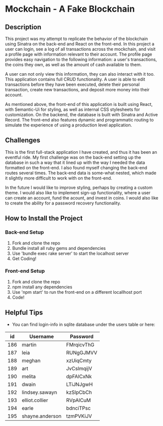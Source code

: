# Mockchain - A Fake Blockchain

## Description
This project was my attempt to replicate the behavior of the blockchain using Sinatra on the back-end and React on the front-end. In this project a user can login, see a log of all transactions across the mockchain, and visit a profile page with information relevant to their account. The profile page provides easy navigation to the following information: a user's transactions, the coins they own, as well as the amount of cash available to them. 

A user can not only view this information, they can also interact with it too. This application contains full CRUD functionality. A user is able to edit transactions before they have been executed, delete their personal transaction, create new transactions, and deposit more money into their account. 

As mentioned above, the front-end of this application is built using React, with Semantic-Ui for styling, as well as internal CSS stylesheets for customization. On the backend, the database is built with Sinatra and Active Record. The front-end also features dynamic and programmatic routing to simulate the experience of using a production level application. 

## Challenges
This is the first full-stack application I have created, and thus it has been an eventful ride. My first challenge was on the back-end setting up the database in such a way that it lined up with the way I needed the data formatted on the front-end. I also found myself changing the back-end routes several times. The back-end data is some-what nested, which made it slightly more difficult to work with on the front-end. 

In the future I would like to improve styling, perhaps by creating a custom theme. I would also like to implement sign-up functionality, where a user can create an account, fund the acount, and invest in coins. I would also like to create the ability for a password recovery functionality. 

## How to Install the Project

### Back-end Setup
1. Fork and clone the repo
2. Bundle install all ruby gems and dependencies
3. Use 'bundle exec rake server' to start the localhost server
4. Get Coding!

### Front-end Setup
1. Fork and clone the repo
2. npm install any dependencies
3. Use 'npm start' to run the front-end on a different locallhost port
4. Code!

## Helpful Tips
-  You can find login-info in sqlite database under the users table or here:

| id  | Username        | Password   |
|-----|-----------------|------------|
| 186 | martin          | FMrqicvThG |
| 187 | leia            | RUNgGJMVV  |
| 188 | meghan          | xzUiqCmty  |
| 189 | art             | JvCslmqijV |
| 190 | melita          | dpFAlCxNk  |
| 191 | dwain           | LTiJNJgwH  |
| 192 | lindsey.sawayn  | kzSlpCbCh  |
| 193 | elliot.collier  | RVpAlCuM   |
| 194 | earle           | bdnciTPsc  |
| 195 | shayne.anderson | tzmPVKiJV  |
